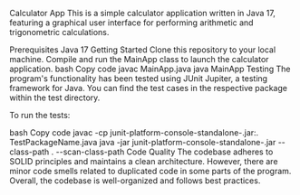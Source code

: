 Calculator App
This is a simple calculator application written in Java 17, featuring a graphical user interface for performing arithmetic and trigonometric calculations.

Prerequisites
Java 17
Getting Started
Clone this repository to your local machine.
Compile and run the MainApp class to launch the calculator application.
bash
Copy code
javac MainApp.java
java MainApp
Testing
The program's functionality has been tested using JUnit Jupiter, a testing framework for Java. You can find the test cases in the respective package within the test directory.

To run the tests:

bash
Copy code
javac -cp junit-platform-console-standalone-<version>.jar:. TestPackageName.java
java -jar junit-platform-console-standalone-<version>.jar --class-path . --scan-class-path
Code Quality
The codebase adheres to SOLID principles and maintains a clean architecture. However, there are minor code smells related to duplicated code in some parts of the program. Overall, the codebase is well-organized and follows best practices.

